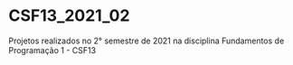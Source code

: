 # CSF13_2021_02
Projetos realizados no 2° semestre de 2021 na disciplina Fundamentos de Programação 1 - CSF13
